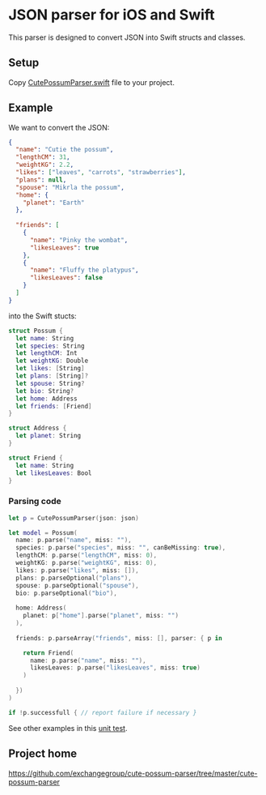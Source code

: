 # JSON parser for iOS and Swift

This parser is designed to convert JSON into Swift structs and classes.

## Setup

Copy [CutePossumParser.swift](https://github.com/exchangegroup/cute-possum-parser/blob/master/cute-possum-parser/CutePossumParser.swift) file to your project.

## Example

We want to convert the JSON:

```JSON
{
  "name": "Cutie the possum",
  "lengthCM": 31,
  "weightKG": 2.2,
  "likes": ["leaves", "carrots", "strawberries"],
  "plans": null,
  "spouse": "Mikrla the possum",
  "home": {
    "planet": "Earth"
  },
  
  "friends": [
    {
      "name": "Pinky the wombat",
      "likesLeaves": true
    },
    {
      "name": "Fluffy the platypus",
      "likesLeaves": false
    }
  ]
}
```

into the Swift stucts:

```Swift
struct Possum {
  let name: String
  let species: String
  let lengthCM: Int
  let weightKG: Double
  let likes: [String]
  let plans: [String]?
  let spouse: String?
  let bio: String?
  let home: Address
  let friends: [Friend]
}

struct Address {
  let planet: String
}

struct Friend {
  let name: String
  let likesLeaves: Bool
}
```

### Parsing code

```Swift
let p = CutePossumParser(json: json)

let model = Possum(
  name: p.parse("name", miss: ""),
  species: p.parse("species", miss: "", canBeMissing: true),
  lengthCM: p.parse("lengthCM", miss: 0),
  weightKG: p.parse("weightKG", miss: 0),
  likes: p.parse("likes", miss: []),
  plans: p.parseOptional("plans"),
  spouse: p.parseOptional("spouse"),
  bio: p.parseOptional("bio"),
  
  home: Address(
    planet: p["home"].parse("planet", miss: "")
  ),
  
  friends: p.parseArray("friends", miss: [], parser: { p in

    return Friend(
      name: p.parse("name", miss: ""),
      likesLeaves: p.parse("likesLeaves", miss: true)
    )
    
  })
)

if !p.successfull { // report failure if necessary }
```

See other examples in this [unit test](https://github.com/exchangegroup/cute-possum-parser/blob/master/cute-possum-parserTests/cute_possum_parserTests.swift).


## Project home

https://github.com/exchangegroup/cute-possum-parser/tree/master/cute-possum-parser
